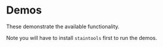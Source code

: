 # Demos

These demonstrate the available functionality.

Note you will have to install `staintools` first to run the demos.